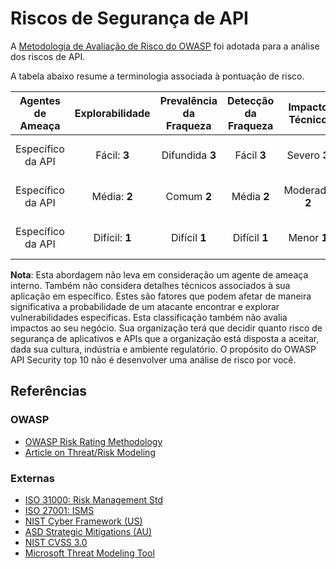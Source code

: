 Riscos de Segurança de API
==========================

A [Metodologia de Avaliação de Risco do OWASP][1] foi adotada para a análise dos riscos de API. 

A tabela abaixo resume a terminologia associada à pontuação de risco.

| Agentes de Ameaça | Explorabilidade | Prevalência da Fraqueza | Detecção da Fraqueza | Impacto Técnico | Impacto ao Negócio |
| :-: | :-: | :-: | :-: | :-: | :-: |
| Específico da API | Fácil: **3** | Difundida **3** | Fácil **3** | Severo **3** | Específico do negócio |
| Específico da API | Média: **2** | Comum **2** | Média **2** | Moderado **2** | Específico do negócio |
| Específico da API | Difícil: **1** | Difícil **1** | Difícil **1** | Menor **1** | Específico do negócio |

**Nota**: Esta abordagem não leva em consideração um agente de ameaça interno. Também não considera detalhes técnicos associados à sua aplicação em específico. Estes são fatores que podem afetar de maneira significativa a probabilidade de um atacante encontrar e explorar vulnerabilidades específicas. Esta classificação também não avalia impactos ao seu negócio. Sua organização terá que decidir quanto risco de segurança de aplicativos e APIs que a organização está disposta a aceitar, dada sua cultura, indústria e ambiente regulatório. O propósito do OWASP API Security top 10 não é desenvolver uma análise de risco por você.

## Referências

### OWASP

* [OWASP Risk Rating Methodology][1]
* [Article on Threat/Risk Modeling][2]

### Externas

* [ISO 31000: Risk Management Std][3]
* [ISO 27001: ISMS][4]
* [NIST Cyber Framework (US)][5]
* [ASD Strategic Mitigations (AU)][6]
* [NIST CVSS 3.0][7]
* [Microsoft Threat Modeling Tool][8]

[1]: https://www.owasp.org/index.php/OWASP_Risk_Rating_Methodology
[2]: https://www.owasp.org/index.php/Threat_Risk_Modeling
[3]: https://www.iso.org/iso-31000-risk-management.html
[4]: https://www.iso.org/isoiec-27001-information-security.html
[5]: https://www.nist.gov/cyberframework
[6]: https://www.asd.gov.au/infosec/mitigationstrategies.htm
[7]: https://nvd.nist.gov/vuln-metrics/cvss/v3-calculator
[8]: https://www.microsoft.com/en-us/download/details.aspx?id=49168
